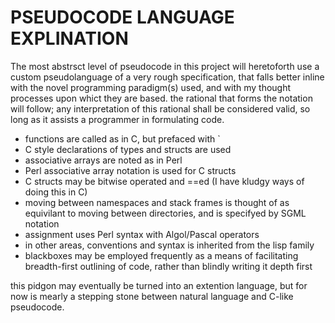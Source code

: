 PSEUDOCODE LANGUAGE EXPLINATION
===============================

The most abstrsct level of pseudocode in this project will heretoforth use
a custom pseudolanguage of a very rough specification, that falls better
inline with the novel programming paradigm(s) used, and with my thought
processes upon whict they are based. the rational that forms the notation
will follow; any interpretation of this rational shall be considered valid,
so long as it assists a programmer in formulating code.

- functions are called as in C, but prefaced with `
- C style declarations of types and structs are used
- associative arrays are noted as in Perl
- Perl associative array notation is used for C structs
- C structs may be bitwise operated and ==ed
 (I have kludgy ways of doing this in C)
- moving between namespaces and stack frames is thought of as equivilant
  to moving between directories, and is specifyed by SGML notation
- assignment uses Perl syntax with Algol/Pascal operators
- in other areas, conventions and syntax is inherited from the lisp family
- blackboxes may be employed frequently as a means of facilitating
 breadth-first outlining of code, rather than blindly writing it depth
 first

this pidgon may eventually be turned into an extention language, but for
now is mearly a stepping stone between natural language and C-like
pseudocode.

